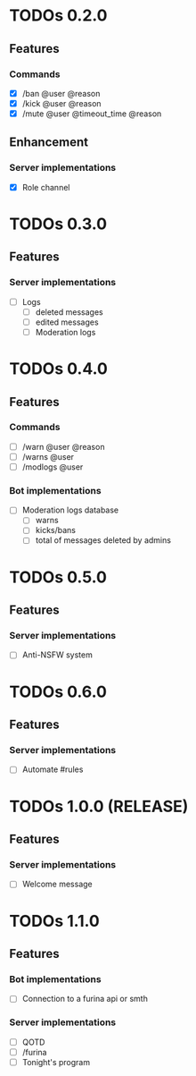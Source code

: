 # TODOs 0.2.0

## Features

### Commands
- [X] /ban @user @reason
- [X] /kick @user @reason
- [X] /mute @user @timeout_time @reason

## Enhancement

### Server implementations
- [X] Role channel

# TODOs 0.3.0

## Features

### Server implementations
- [ ] Logs
  - [ ] deleted messages
  - [ ] edited messages
  - [ ] Moderation logs

# TODOs 0.4.0

## Features

### Commands
- [ ] /warn @user @reason
- [ ] /warns @user
- [ ] /modlogs @user

### Bot implementations
- [ ] Moderation logs database
  - [ ] warns
  - [ ] kicks/bans
  - [ ] total of messages deleted by admins

# TODOs 0.5.0

## Features

### Server implementations
- [ ] Anti-NSFW system

# TODOs 0.6.0

## Features

### Server implementations
- [ ] Automate #rules

# TODOs 1.0.0 (RELEASE)

## Features

### Server implementations
- [ ] Welcome message

# TODOs 1.1.0

## Features

### Bot implementations
- [ ] Connection to a furina api or smth

### Server implementations
- [ ] QOTD
- [ ] /furina
- [ ] Tonight's program